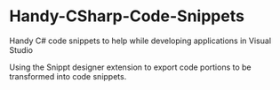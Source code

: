 # Handy-CSharp-Code-Snippets
Handy C# code snippets to help while developing applications in Visual Studio

Using the Snippt designer extension to export code portions to be transformed into code snippets.

